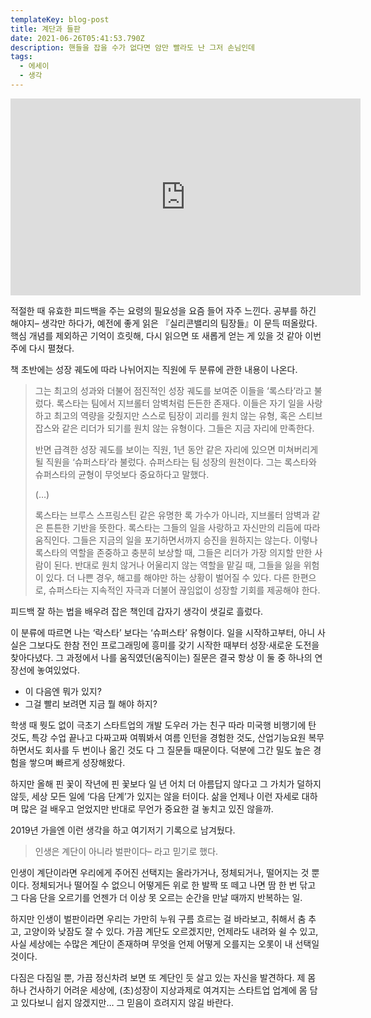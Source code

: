 ```yaml
---
templateKey: blog-post
title: 계단과 들판
date: 2021-06-26T05:41:53.790Z
description: 핸들을 잡을 수가 없다면 암만 빨라도 난 그저 손님인데
tags:
  - 에세이
  - 생각
---
```

<iframe width="560" height="315" src="https://www.youtube.com/embed/zqEdNOvCCX4" title="YouTube video player" frameborder="0" allow="accelerometer; autoplay; clipboard-write; encrypted-media; gyroscope; picture-in-picture" allowfullscreen></iframe>

적절한 때 유효한 피드백을 주는 요령의 필요성을 요즘 들어 자주 느낀다. 공부를 하긴 해야지– 생각만 하다가, 예전에 좋게 읽은 『실리콘밸리의 팀장들』이 문득 떠올랐다. 핵심 개념를 제외하곤 기억이 흐릿해, 다시 읽으면 또 새롭게 얻는 게 있을 것 같아 이번 주에 다시 펼쳤다.

책 초반에는 성장 궤도에 따라 나뉘어지는 직원에 두 분류에 관한 내용이 나온다.

> 그는 최고의 성과와 더불어 점진적인 성장 궤도를 보여준 이들을 ‘록스타’라고 불렀다. 록스타는 팀에서 지브롤터 암벽처럼 든든한 존재다. 이들은 자기 일을 사랑하고 최고의 역량을 갖췄지만 스스로 팀장이 괴리를 원치 않는 유형, 혹은 스티브 잡스와 같은 리더가 되기를 원치 않는 유형이다. 그들은 지금 자리에 만족한다.
> 
> 반면 급격한 성장 궤도를 보이는 직원, 1년 동안 같은 자리에 있으면 미쳐버리게 될 직원을 ‘슈퍼스타’라 불렀다. 슈퍼스타는 팀 성장의 원천이다. 그는 록스타와 슈퍼스타의 균형이 무엇보다 중요하다고 말했다.
> 
> (…)
> 
> 록스타는 브루스 스프링스틴 같은 유명한 록 가수가 아니라, 지브롤터 암벽과 같은 튼튼한 기반을 뜻한다. 록스타는 그들의 일을 사랑하고 자신만의 리듬에 따라 움직인다. 그들은 지금의 일을 포기하면서까지 승진을 원하지는 않는다. 이렇나 록스타의 역할을 존중하고 충분히 보상할 때, 그들은 리더가 가장 의지할 만한 사람이 된다. 반대로 원치 않거나 어울리지 않는 역할을 맡길 때, 그들을 잃을 위험이 있다. 더 나쁜 경우, 해고를 해야만 하는 상황이 벌어질 수 있다. 다른 한편으로, 슈퍼스타는 지속적인 자극과 더불어 끊임없이 성장할 기회를 제공해야 한다.

피드백 잘 하는 법을 배우려 잡은 책인데 갑자기 생각이 샛길로 흘렀다.

이 분류에 따르면 나는 ‘락스타’ 보다는 ‘슈퍼스타’ 유형이다. 일을 시작하고부터, 아니 사실은 그보다도 한참 전인 프로그래밍에 흥미를 갖기 시작한 때부터 성장·새로운 도전을 찾아다녔다. 그 과정에서 나를 움직였던(움직이는) 질문은 결국 항상 이 둘 중 하나의 연장선에 놓여있었다.

* 이 다음엔 뭐가 있지?
* 그걸 빨리 보려면 지금 뭘 해야 하지?

학생 때 뭣도 없이 극초기 스타트업의 개발 도우러 가는 친구 따라 미국행 비행기에 탄 것도, 특강 수업 끝나고 다짜고짜 여쭤봐서 여름 인턴을 경험한 것도, 산업기능요원 복무하면서도 회사를 두 번이나 옮긴 것도 다 그 질문들 때문이다. 덕분에 그간 밀도 높은 경험을 쌓으며 빠르게 성장해왔다.

하지만 올해 핀 꽃이 작년에 핀 꽃보다 일 년 어치 더 아름답지 않다고 그 가치가 덜하지 않듯, 세상 모든 일에 ‘다음 단계’가 있지는 않을 터이다. 삶을 언제나 이런 자세로 대하며 많은 걸 배우고 얻었지만 반대로 무언가 중요한 걸 놓치고 있진 않을까.

2019년 가을엔 이런 생각을 하고 여기저기 기록으로 남겨뒀다.

> 인생은 계단이 아니라 벌판이다– 라고 믿기로 했다.

인생이 계단이라면 우리에게 주어진 선택지는 올라가거나, 정체되거나, 떨어지는 것 뿐이다. 정체되거나 떨어질 수 없으니 어떻게든 위로 한 발짝 또 떼고 나면 땀 한 번 닦고 그 다음 단을 오르기를 언젠가 더 이상 못 오르는 순간을 만날 때까지 반복하는 일.

하지만 인생이 벌판이라면 우리는 가만히 누워 구름 흐르는 걸 바라보고, 취해서 춤 추고, 고양이와 낮잠도 잘 수 있다. 가끔 계단도 오르겠지만, 언제라도 내려와 쉴 수 있고, 사실 세상에는 수많은 계단이 존재하며 무엇을 언제 어떻게 오를지는 오롯이 내 선택일 것이다.

다짐은 다짐일 뿐, 가끔 정신차려 보면 또 계단인 듯 살고 있는 자신을 발견하다. 제 몸 하나 건사하기 어려운 세상에, (초)성장이 지상과제로 여겨지는 스타트업 업계에 몸 담고 있다보니 쉽지 않겠지만… 그 믿음이 흐려지지 않길 바란다.